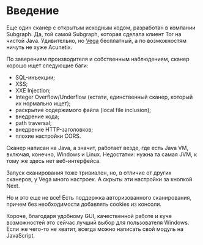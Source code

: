 # Введение 

Еще один сканер с открытым исходным кодом, разработан в компании Subgraph. Да, той самой Subgraph, которая сделала клиент Tor на чистой Java. Удивительно, но [Vega](https://subgraph.com/vega/download "Vega") бесплатный, а по возможностям ничуть не хуже Acunetix.

По заверениям производителя и собственным наблюдениям, сканер хорошо ищет следующие баги:

- SQL-инъекции;
- XSS;
- XXE Injection;
- Integer Overflow/Underflow (кстати, единственный сканер, который их нормально ищет);
- раскрытие содержимого файла (local file inclusion);
- внедрение кода;
- path traversal;
- внедрение HTTP-заголовков;
- плохие настройки CORS.

Сканер написан на Java, а значит, работает везде, где есть Java VM, включая, конечно, Windows и Linux. Недостатки: нужна та самая JVM, к тому же здесь нет веб-интерфейса.

Запуск сканирования тоже тривиален, но, в отличие от других сканеров, у Vega много настроек. А скрыты эти настройки за кнопкой Next.

Но и это еще не все! Есть поддержка авторизованного сканирования, причем без необходимости добавлять cookies из консоли.

Короче, благодаря удобному GUI, качественной работе и куче возможностей это сейчас лучший выбор для пользователя Windows. Если же чего-то не хватит, всегда можно написать свой модуль на JavaScript.

